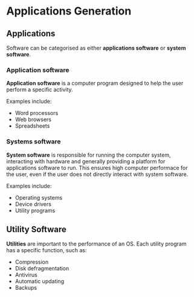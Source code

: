 # Applications Generation

## Applications
Software can be categorised as either **applications software** or **system software**.

### Application software
**Application software** is a computer program designed to help the user perform a specific activity.

Examples include:
- Word processors
- Web browsers
- Spreadsheets

### Systems software
**System software** is responsible for running the computer system, interacting with hardware and generally providing a platform for applications software to run. This ensures high computer performace for the user, even if the user does not directly interact with system software.

Examples include:
- Operating systems
- Device drivers
- Utility programs





## Utility Software
**Utilities** are important to the performance of an OS. Each utility program has a specific function, such as:
- Compression
- Disk defragmentation
- Antivirus
- Automatic updating
- Backups
